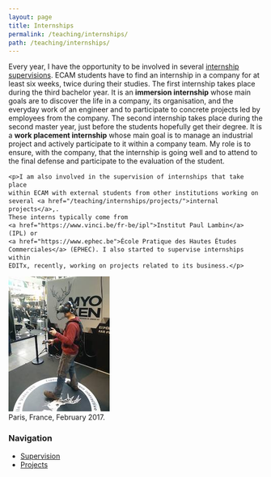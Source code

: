 ```yaml
---
layout: page
title: Internships
permalink: /teaching/internships/
path: /teaching/internships/
---
```


<div class="page-col-wrapper">
  <div class="page-col page-col-1">
    <p>Every year, I have the opportunity to be involved in several
    <a href="/teaching/internships/supervision/">internship supervisions</a>.
    ECAM students have to find an internship in a company for at least six
    weeks, twice during their studies. The first internship takes place during
    the third bachelor year. It is an <b>immersion internship</b> whose main
    goals are to discover the life in a company, its organisation, and the
    everyday work of an engineer and to participate to concrete projects led by
    employees from the company. The second internship takes place during the
    second master year, just before the students hopefully get their degree. It
    is a <b>work placement internship</b> whose main goal is to manage an
    industrial project and actively participate to it within a company team. My
    role is to ensure, with the company, that the internship is going well and
    to attend to the final defense and participate to the evaluation of the
    student.</p>

    <p>I am also involved in the supervision of internships that take place
    within ECAM with external students from other institutions working on
    several <a href="/teaching/internships/projects/">internal projects</a>,.
    These interns typically come from
    <a href="https://www.vinci.be/fr-be/ipl">Institut Paul Lambin</a> (IPL) or
    <a href="https://www.ephec.be">École Pratique des Hautes Études
    Commerciales</a> (EPHEC). I also started to supervise internships within
    EDITx, recently, working on projects related to its business.</p>
  </div>
  <div class="page-col page-col-2">
    <p><img src="/images/paris.jpg" alt="Paris, France,
    February 2017." width="200" height="267" /><br />
    Paris, France, February 2017.</p>
    <h3>Navigation</h3>
    <ul class="navigation">
      <li><a href="/teaching/internships/supervision/">Supervision</a></li>
      <li><a href="/teaching/internships/projects/">Projects</a></li>
    </ul>
  </div>
</div>
